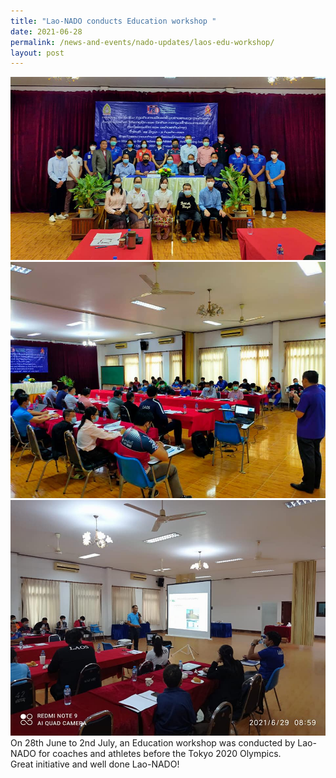 ```yaml
---
title: "Lao-NADO conducts Education workshop "
date: 2021-06-28
permalink: /news-and-events/nado-updates/laos-edu-workshop/
layout: post
---
```


![Alt text for image on Isomer site](/images/lao%20nado%20edu%20workshop%202021.jpg) <br> ![Alt text for image on Isomer site](/images/lao%20nado%20edu%20workshop%202021%201.jpg) <br> ![Alt text for image on Isomer site](/images/lao%20nado%20edu%20workshop%202021%202.jpg)
On 28th June to 2nd July, an Education workshop was conducted by Lao-NADO for coaches and athletes before the Tokyo 2020 Olympics. <br> Great initiative and well done Lao-NADO! 